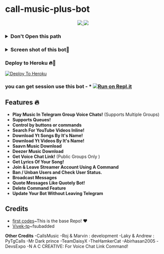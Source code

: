<h1> call-music-plus-bot </h1>

<p align="center">
  <a href="https://github.com/youtubeslgeekshow/call-music-plus-bot/stargazers">
    <img src="https://img.shields.io/github/stars/youtubeslgeekshow/call-music-plus-bot?style=social">

  </a>
  
  <a href="https://github.com/youtubeslgeekshow/call-music-plus-bot/fork">
    <img src="https://img.shields.io/github/forks/youtubeslgeekshow/call-music-plus-bot?label=Fork&style=social">

  </a>  
</p>

<h3><details>
  <summary><b>Don't Open this path </b></summary>
  <p><a href="https://www.youtube.com/channel/UCvYfJcTr8RY72dIapzMqFQA" title="How to create Bot useing python ">How to create Bot useing python</a>
 </details></h3>
 
 <h3><details>
  <summary><b> Screen shot of this bot📸  </b></summary>
  <p align="left"><a href="https://t.me/szrosebot"><img src="https://telegra.ph/file/881f252144f5708ace52b.jpg" width="200"></a></p>
 </details></h3>
 
 

### Deploy to Heroku 🔥🕺 

[![Deploy To Heroku](https://www.herokucdn.com/deploy/button.svg)](https://heroku.com/deploy?template=https://github.com/cfzboy/call-music-plus-bot)

### you can get session use this bot - * [![Run on Repl.it](https://replit.com/badge/github/TeamUltroid/Ultroid)](https://replit.com/@vcsession/VCPlayBot?v=1)

## Features 🔥️

- **Play Music In Telegram Group Voice Chats!** (Supports Multiple Groups)
- **Supports Queues!**
- **Control by buttons or commands**
- **Search For YouTube Videos Inline!**
- **Download Yt Songs By It's Name!**
- **Download Yt Videos By It's Name!**
- **Saavn Music Download**
- **Deezer Music Download**
- **Get Voice Chat Link!** (Public Groups Only )
- **Get Lyrics Of Your Song!**
- **Join & Leave Streamer Account Using A Command**
- **Ban / Unban Users and Check User Status.**
- **Broadcast Messages**
- **Quote Messages Like Quotely Bot!**
- **Delete Command Feature**
- **Update Your Bot Without Leaving Telegram**

##  **Credits**
- [first codes](https://github.com/Itz-fork/Callsmusic-Plus)~This is the base Repo! ❤️
- [Vivek-tp](https://github.com/vivek-tp)~fsubadded


**Other Credits**
-CallsMusic
-Roj & Marvin : development
-Laky & Andrew : PyTgCalls
-Mr Dark prince
-TeamDaisyX
-TheHamkerCat
-Abirhasan2005
-DevsExpo
-N A C CREATIVE: For Voice Chat Link Command!
